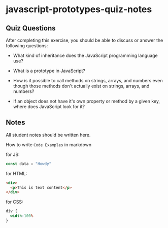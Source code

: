 # javascript-prototypes-quiz-notes

## Quiz Questions

After completing this exercise, you should be able to discuss or answer the following questions:

- What kind of inheritance does the JavaScript programming language use?

- What is a prototype in JavaScript?

- How is it possible to call methods on strings, arrays, and numbers even though those methods don't actually exist on strings, arrays, and numbers?

- If an object does not have it's own property or method by a given key, where does JavaScript look for it?

## Notes

All student notes should be written here.


How to write `Code Examples` in markdown

for JS:
```javascript
const data = "Howdy"
```

for HTML:
```html
<div>
  <p>This is text content</p>
</div>
```

for CSS:
```css
div {
  width:100%
}
```
